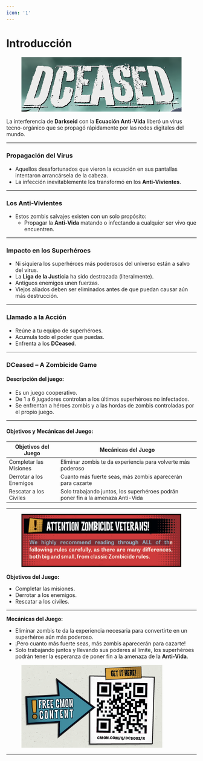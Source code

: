 ```yaml
---
icon: '1'
---
```


# Introducción

<figure><img src="../.gitbook/assets/inttroducion-zombicide2.png" alt=""><figcaption></figcaption></figure>

La interferencia de **Darkseid** con la **Ecuación Anti-Vida** liberó un virus tecno-orgánico que se propagó rápidamente por las redes digitales del mundo.

***

### **Propagación del Virus**

* Aquellos desafortunados que vieron la ecuación en sus pantallas intentaron arrancársela de la cabeza.
* La infección inevitablemente los transformó en los **Anti-Vivientes**.

***

### **Los Anti-Vivientes**

* Estos zombis salvajes existen con un solo propósito:
  * Propagar la **Anti-Vida** matando o infectando a cualquier ser vivo que encuentren.

***

### **Impacto en los Superhéroes**

* Ni siquiera los superhéroes más poderosos del universo están a salvo del virus.
* La **Liga de la Justicia** ha sido destrozada (literalmente).
* Antiguos enemigos unen fuerzas.
* Viejos aliados deben ser eliminados antes de que puedan causar aún más destrucción.

***

### **Llamado a la Acción**

* Reúne a tu equipo de superhéroes.
* Acumula todo el poder que puedas.
* Enfrenta a los **DCeased**.

***

### **DCeased – A Zombicide Game**

#### **Descripción del juego:**

* Es un juego cooperativo.
* De 1 a 6 jugadores controlan a los últimos superhéroes no infectados.
* Se enfrentan a héroes zombis y a las hordas de zombis controladas por el propio juego.

***

#### **Objetivos y Mecánicas del Juego:**

| **Objetivos del Juego** | **Mecánicas del Juego**                                                         |
| ----------------------- | ------------------------------------------------------------------------------- |
| Completar las Misiones  | Eliminar zombis te da experiencia para volverte más poderoso                    |
| Derrotar a los Enemigos | Cuanto más fuerte seas, más zombis aparecerán para cazarte                      |
| Rescatar a los Civiles  | Solo trabajando juntos, los superhéroes podrán poner fin a la amenaza Anti-Vida |

***

<figure><img src="../.gitbook/assets/introduccion-zombicide1.png" alt=""><figcaption></figcaption></figure>

**Objetivos del Juego:**

* Completar las misiones.
* Derrotar a los enemigos.
* Rescatar a los civiles.

***

**Mecánicas del Juego:**

* Eliminar zombis te da la experiencia necesaria para convertirte en un superhéroe aún más poderoso.
* ¡Pero cuanto más fuerte seas, más zombis aparecerán para cazarte!
* Solo trabajando juntos y llevando sus poderes al límite, los superhéroes podrán tener la esperanza de poner fin a la amenaza de la **Anti-Vida**.



<figure><img src="../.gitbook/assets/introduccion-zombicide3.png" alt="" width="373"><figcaption></figcaption></figure>

***

